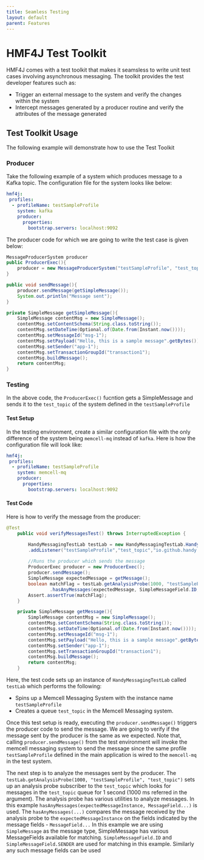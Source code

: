```yaml
---
title: Seamless Testing
layout: default
parent: Features
---
```


# HMF4J Test Toolkit
HMF4J comes with a test toolkit that makes it seamsless to write unit test cases involving asynchronous messaging. The toolkit provides the test developer features such as:
- Trigger an external message to the system and verify the changes within the system
- Intercept messages generated by a producer routine and verify the attributes of the message generated

## Test Toolkit Usage
The following example will demonstrate how to use the Test Toolkit

### Producer 
Take the following example of a system which produces message to a Kafka topic. The configuration file for the system looks like below:

```yaml
hmf4j:
 profiles:
  - profileName: testSampleProfile
    system: kafka
    producer:
      properties:
        bootstrap.servers: localhost:9092
```

The producer code for which we are going to write the test case is given below:

```java
MessageProducerSystem producer
public ProducerExec(){
    producer = new MessageProducerSystem("testSampleProfile", "test_topic");
}

public void sendMessage(){
    producer.sendMessage(getSimpleMessage());
    System.out.println("Message sent");
}

private SimpleMessage getSimpleMessage(){
    SimpleMessage contentMsg = new SimpleMessage();
    contentMsg.setContentSchema(String.class.toString());
    contentMsg.setDateTime(Optional.of(Date.from(Instant.now())));
    contentMsg.setMessageId("msg-1");
    contentMsg.setPayload("Hello, this is a sample message".getBytes());
    contentMsg.setSender("app-1");
    contentMsg.setTransactionGroupId("transaction1");
    contentMsg.buildMessage();
    return contentMsg;
}
```

### Testing

In the above code, the `ProducerExec()` fucntion gets a SimpleMessage and sends it to the `test_topic` of the system defined in the `testSampleProfile`

#### Test Setup

In the testing environment, create a similar configuration file with the only difference of the system being `memcell-mq` instead of `kafka`. Here is how the configuration file will look like:

```yaml
hmf4j:
 profiles:
  - profileName: testSampleProfile
    system: memcell-mq
    producer:
      properties:
        bootstrap.servers: localhost:9092
```

#### Test Code
Here is how to verify the message from the producer:

```java
@Test
    public void verifyMessagesTest() throws InterruptedException {

        HandyMessagingTestLab testLab = new HandyMessagingTestLab.HandyMessagingTestLabBuilder()
        .addListener("testSampleProfile","test_topic","io.github.handy.messaging.types.simplemessage.SimpleMessage").getTestLab();
        
        //Runs the producer which sends the message
        ProducerExec producer = new ProducerExec();
        producer.sendMessage();
        SimpleMessage expectedMessage = getMessage();
        boolean matchFlag = testLab.getAnalysisProbe(1000, "testSampleProfile", "test_topic")
                .hasAnyMessages(expectedMessage, SimpleMessageField.ID, SimpleMessageField.SENDER);
        Assert.assertTrue(matchFlag);
    }

    private SimpleMessage getMessage(){
        SimpleMessage contentMsg = new SimpleMessage();
        contentMsg.setContentSchema(String.class.toString());
        contentMsg.setDateTime(Optional.of(Date.from(Instant.now())));
        contentMsg.setMessageId("msg-1");
        contentMsg.setPayload("Hello, this is a sample message".getBytes());
        contentMsg.setSender("app-1");
        contentMsg.setTransactionGroupId("transaction1");
        contentMsg.buildMessage();
        return contentMsg;
    }
```

Here, the test code sets up an instance of `HandyMessagingTestLab` called `testLab` which performs the following:
- Spins up a Memcell Messaging System with the instance name `testSampleProfile`
- Creates a queue `test_topic` in the Memcell Messaging system. 

Once this test setup is ready, executing the `producer.sendMessage()` triggers the producer code to send the message. We are going to verify if the message sent by the producer is the same as we expected. Note that, calling `producer.sendMessage()` from the test environment will invoke the memcell messaging system to send the message since the same profile `testSampleProfile` defined in the main application is wired to the `memcell-mq` in the test system.

The next step is to analyze the messages sent by the producer. The `testLab.getAnalysisProbe(1000, "testSampleProfile", "test_topic")` sets up an analysis probe subscriber to the `test_topic` which looks for messages in the `test_topic` queue for 1 second (1000 ms referred in the argument). The analysis probe has various utilities to analyze messages. In this example `hasAnyMessages(expectedMessageInstance, MessageField...)` is used. The `hasAnyMessages(...)` compares the message received by the analysis probe to the `expectedMessageInstance` on the fields indicated by the message fields - `MessageField...` In this example we are using `SimpleMessage` as the message type, SimpleMessage has various MessageFields available for matching. `SimpleMessageField.ID` and  `SimpleMessageField.SENDER` are used for matching in this example. Similarly any such message fields can be used


